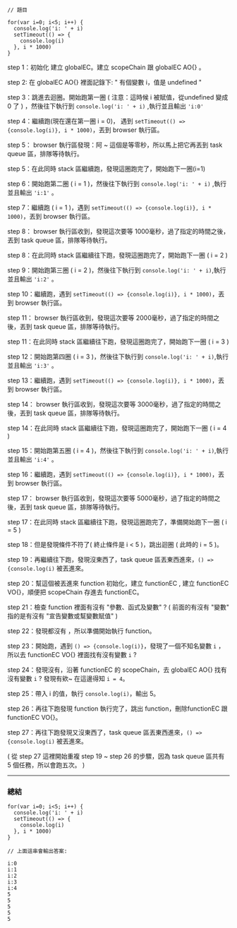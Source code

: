 ```
// 題目

for(var i=0; i<5; i++) {
  console.log('i: ' + i)
  setTimeout(() => {
    console.log(i)
  }, i * 1000)
}

```
step 1：初始化 建立 globalEC。建立 scopeChain 跟 globalEC AO{} 。

step 2: 在 globalEC AO{} 裡面記錄下: " 有個變數 i，值是 undefined "

step 3：跳進去迴圈。開始跑第一圈 ( 注意：這時候 i 被賦值，從undefined 變成 0 了 ) ，然後往下執行到 `console.log('i: ' + i)` ,執行並且輸出 `'i:0'`

step 4：繼續跑(現在還在第一圈 i = 0)， 遇到 `setTimeout(() => {console.log(i)}, i * 1000)`，丟到 browser 執行區。

step 5： browser 執行區發現：阿 ~ 這個是等零秒，所以馬上把它再丟到 task queue 區，排隊等待執行。


step 5：在此同時 stack 區繼續跑，發現這圈跑完了，開始跑下一圈(i=1)

step 6：開始跑第二圈 ( i = 1 )，然後往下執行到 `console.log('i: ' + i)` ,執行並且輸出 `'i:1'` 。

step 7：繼續跑 ( i = 1 )，遇到 `setTimeout(() => {console.log(i)}, i * 1000)`，丟到 browser 執行區。

step 8： browser 執行區收到，發現這次要等 1000毫秒，過了指定的時間之後，丟到 task queue 區，排隊等待執行。

step 8：在此同時 stack 區繼續往下跑，發現這圈跑完了，開始跑下一圈 ( i = 2 )

step 9：開始跑第三圈 ( i = 2 )，然後往下執行到 `console.log('i: ' + i)`,執行並且輸出 `'i:2'` 。

step 10：繼續跑，遇到 `setTimeout(() => {console.log(i)}, i * 1000)`，丟到 browser 執行區。

step 11： browser 執行區收到，發現這次要等 2000毫秒，過了指定的時間之後，丟到 task queue 區，排隊等待執行。

step 11：在此同時 stack 區繼續往下跑，發現這圈跑完了，開始跑下一圈 ( i = 3 )

step 12：開始跑第四圈 ( i = 3 )，然後往下執行到 `console.log('i: ' + i)`,執行並且輸出 `'i:3'` 。

step 13：繼續跑，遇到 `setTimeout(() => {console.log(i)}, i * 1000)`，丟到 browser 執行區。

step 14： browser 執行區收到，發現這次要等 3000毫秒，過了指定的時間之後，丟到 task queue 區，排隊等待執行。

step 14：在此同時 stack 區繼續往下跑，發現這圈跑完了，開始跑下一圈 ( i = 4 )

step 15：開始跑第五圈 ( i = 4 )，然後往下執行到 `console.log('i: ' + i)`,執行並且輸出 `'i:4'` 。

step 16：繼續跑，遇到 `setTimeout(() => {console.log(i)}, i * 1000)`，丟到 browser 執行區。

step 17： browser 執行區收到，發現這次要等 5000毫秒，過了指定的時間之後，丟到 task queue 區，排隊等待執行。

step 17：在此同時 stack 區繼續往下跑，發現這圈跑完了，準備開始跑下一圈 ( i = 5 )

step 18：但是發現條件不符了( 終止條件是 i < 5 )，跳出迴圈 ( 此時的 i = 5 )。

step 19：再繼續往下跑，發現沒東西了，task queue 區丟東西進來，`() => {console.log(i)` 被丟進來。

step 20：幫這個被丟進來 function 初始化，建立 functionEC , 建立 functionEC VO{}，順便把 scopeChain 存進去 functionEC。

step 21：檢查 function 裡面有沒有 "參數、函式及變數" ? ( 前面的有沒有 "變數" 指的是有沒有 "宣告變數或幫變數賦值" )

step 22：發現都沒有 ，所以準備開始執行 function。 

step 23：開始跑，遇到 `() => {console.log(i)}`，發現了一個不知名變數 `i` ，所以去 functionEC VO{} 裡面找有沒有變數 `i` ? 

step 24：發現沒有，沿著 functionEC 的 scopeChain，去 globalEC AO{} 找有沒有變數 `i` ? 發現有欸~ 在這邊得知 `i = 4`。

step 25：帶入 i 的值，執行 `console.log(i)`，輸出 5。

step 26：再往下跑發現 function 執行完了，跳出 function，刪除functionEC 跟 functionEC VO{}。

step 27：再往下跑發現又沒東西了，task queue 區丟東西進來，`() => {console.log(i)` 被丟進來。

( 從 step 27 這裡開始重複 step 19 ~ step 26 的步驟，因為 task queue 區共有 5 個任務，所以會跑五次。 )

---
### 總結

```
for(var i=0; i<5; i++) {
  console.log('i: ' + i)
  setTimeout(() => {
    console.log(i)
  }, i * 1000)
}

// 上面這串會輸出答案:

i:0
i:1
i:2
i:3
i:4
5
5
5
5
5

```

